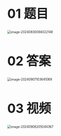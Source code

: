 # 01 题目

<img src="https://cvp.oss-cn-shanghai.aliyuncs.com/202408300940201.png" alt="image-20240830094022148" style="zoom:50%;" />



# 02 答案

<img src="https://cvp.oss-cn-shanghai.aliyuncs.com/202409071036133.png" alt="image-20240907103641069" style="zoom:50%;" />



# 03 视频

<img src="https://cvp.oss-cn-shanghai.aliyuncs.com/202409062050492.png" alt="image-20240906205044367" style="zoom:50%;" />